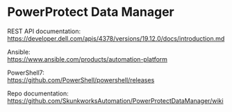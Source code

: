 # PowerProtect Data Manager
REST API documentation: <br />
https://developer.dell.com/apis/4378/versions/19.12.0/docs/introduction.md

Ansible: <br />
https://www.ansible.com/products/automation-platform

PowerShell7: <br />
https://github.com/PowerShell/powershell/releases

Repo documentation: <br />
https://github.com/SkunkworksAutomation/PowerProtectDataManager/wiki
